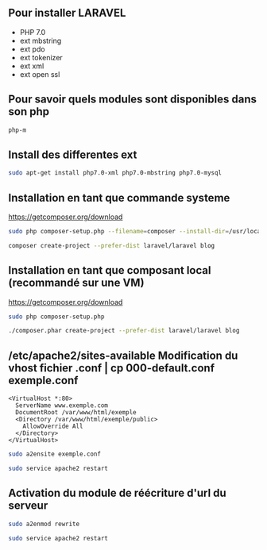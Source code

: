Pour installer LARAVEL
----
  - PHP 7.0
  - ext mbstring
  - ext pdo
  - ext tokenizer
  - ext xml
  - ext open ssl

Pour savoir quels modules sont disponibles dans son php
----
  ```bash
  php-m
  ```

Install des differentes ext
----

  ```bash
  sudo apt-get install php7.0-xml php7.0-mbstring php7.0-mysql
  ```

Installation en tant que commande systeme
----
  https://getcomposer.org/download
  ```bash
  sudo php composer-setup.php --filename=composer --install-dir=/usr/local/bin

  composer create-project --prefer-dist laravel/laravel blog
  ```

Installation en tant que composant local (recommandé sur une VM)
----
  https://getcomposer.org/download
  ```bash
  sudo php composer-setup.php

  ./composer.phar create-project --prefer-dist laravel/laravel blog
  ```

/etc/apache2/sites-available
Modification du vhost fichier .conf | cp 000-default.conf exemple.conf
----

    <VirtualHost *:80>
      ServerName www.exemple.com
      DocumentRoot /var/www/html/exemple
      <Directory /var/www/html/exemple/public>
        AllowOverride All
      </Directory>
    </VirtualHost>

```bash
sudo a2ensite exemple.conf

sudo service apache2 restart
```

Activation du module de réécriture d'url du serveur
----
```bash
sudo a2enmod rewrite

sudo service apache2 restart
```

